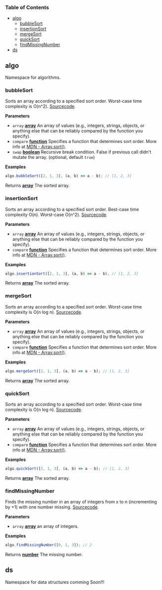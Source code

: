 <!-- Generated by documentation.js. Update this documentation by updating the source code. -->

### Table of Contents

-   [algo](#algo)
    -   [bubbleSort](#bubblesort)
    -   [insertionSort](#insertionsort)
    -   [mergeSort](#mergesort)
    -   [quickSort](#quicksort)
    -   [findMissingNumber](#findmissingnumber)
-   [ds](#ds)

## algo

Namespace for algorithms.

### bubbleSort

Sorts an array according to a specified sort order. Worst-case time complexity is O(n^2).
[Sourcecode](./lib/algorithms/bubble-sort.js).

**Parameters**

-   `array` **[array](https://developer.mozilla.org/docs/Web/JavaScript/Reference/Global_Objects/Array)** An array of values (e.g., integers, strings, objects, or anything else that can be reliably compared by the function you specify).
-   `compare` **[function](https://developer.mozilla.org/docs/Web/JavaScript/Reference/Statements/function)** Specifies a function that determines sort order. More info at [MDN - Array.sort()](https://developer.mozilla.org/en-US/docs/Web/JavaScript/Reference/Global_Objects/Array/sort).
-   `swap` **[boolean](https://developer.mozilla.org/docs/Web/JavaScript/Reference/Global_Objects/Boolean)** Recursive break condition. False if previous call didn't mutate the array. (optional, default `true`)

**Examples**

```javascript
algo.bubbleSort([2, 1, 3], (a, b) => a - b); // [1, 2, 3]
```

Returns **[array](https://developer.mozilla.org/docs/Web/JavaScript/Reference/Global_Objects/Array)** The sorted array.

### insertionSort

Sorts an array according to a specified sort order. Best-case time complexity O(n). Worst-case O(n^2).
[Sourcecode](./lib/algorithms/insertion-sort.js).

**Parameters**

-   `array` **[array](https://developer.mozilla.org/docs/Web/JavaScript/Reference/Global_Objects/Array)** An array of values (e.g., integers, strings, objects, or anything else that can be reliably compared by the function you specify).
-   `compare` **[function](https://developer.mozilla.org/docs/Web/JavaScript/Reference/Statements/function)** Specifies a function that determines sort order. More info at [MDN - Array.sort()](https://developer.mozilla.org/en-US/docs/Web/JavaScript/Reference/Global_Objects/Array/sort).

**Examples**

```javascript
algo.insertionSort([2, 1, 3], (a, b) => a - b); // [1, 2, 3]
```

Returns **[array](https://developer.mozilla.org/docs/Web/JavaScript/Reference/Global_Objects/Array)** The sorted array.

### mergeSort

Sorts an array according to a specified sort order. Worst-case time complexity is O(n log n).
[Sourcecode](./lib/algorithms/merge-sort.js).

**Parameters**

-   `array` **[array](https://developer.mozilla.org/docs/Web/JavaScript/Reference/Global_Objects/Array)** An array of values (e.g., integers, strings, objects, or anything else that can be reliably compared by the function you specify).
-   `compare` **[function](https://developer.mozilla.org/docs/Web/JavaScript/Reference/Statements/function)** Specifies a function that determines sort order. More info at [MDN - Array.sort()](https://developer.mozilla.org/en-US/docs/Web/JavaScript/Reference/Global_Objects/Array/sort).

**Examples**

```javascript
algo.mergeSort([2, 1, 3], (a, b) => a - b); // [1, 2, 3]
```

Returns **[array](https://developer.mozilla.org/docs/Web/JavaScript/Reference/Global_Objects/Array)** The sorted array.

### quickSort

Sorts an array according to a specified sort order. Worst-case time complexity is O(n log n).
[Sourcecode](./lib/algorithms/quick-sort.js).

**Parameters**

-   `array` **[array](https://developer.mozilla.org/docs/Web/JavaScript/Reference/Global_Objects/Array)** An array of values (e.g., integers, strings, objects, or anything else that can be reliably compared by the function you specify).
-   `compare` **[function](https://developer.mozilla.org/docs/Web/JavaScript/Reference/Statements/function)** Specifies a function that determines sort order. More info at [MDN - Array.sort()](https://developer.mozilla.org/en-US/docs/Web/JavaScript/Reference/Global_Objects/Array/sort#Description).

**Examples**

```javascript
algo.quickSort([2, 1, 3], (a, b) => a - b); // [1, 2, 3]
```

Returns **[array](https://developer.mozilla.org/docs/Web/JavaScript/Reference/Global_Objects/Array)** The sorted array.

### findMissingNumber

Finds the missing number in an array of integers from x to n (incrementing by +1) with one number missing.
[Sourcecode](./lib/algorithms/find-missing-number.js).

**Parameters**

-   `array` **[array](https://developer.mozilla.org/docs/Web/JavaScript/Reference/Global_Objects/Array)** an array of integers.

**Examples**

```javascript
algo.findMissingNumber([0, 1, 3]); // 2
```

Returns **[number](https://developer.mozilla.org/docs/Web/JavaScript/Reference/Global_Objects/Number)** The missing number.

## ds

Namespace for data structures comming Soon!!!
